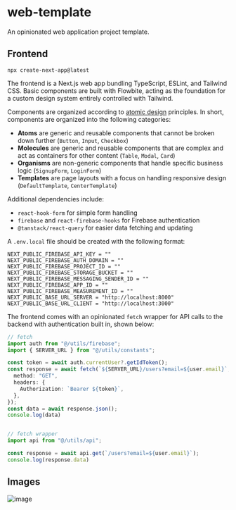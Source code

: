 # web-template
An opinionated web application project template.

## Frontend

`npx create-next-app@latest`

The frontend is a Next.js web app bundling TypeScript, ESLint, and Tailwind CSS. Basic components are built with Flowbite, acting as the foundation for a custom design system entirely controlled with Tailwind.

Components are organized according to [atomic design](https://atomicdesign.bradfrost.com/chapter-2/) principles. In short, components are organized into the following categories:
- **Atoms** are generic and reusable components that cannot be broken down further (`Button`, `Input`, `Checkbox`)
- **Molecules** are generic and reusable components that are complex and act as containers for other content (`Table`, `Modal`, `Card`)
- **Organisms** are non-generic components that handle specific business logic (`SignupForm`, `LoginForm`)
- **Templates** are page layouts with a focus on handling responsive design (`DefaultTemplate`, `CenterTemplate`)

Additional dependencies include:
- `react-hook-form` for simple form handling
- `firebase` and `react-firebase-hooks` for Firebase authentication
- `@tanstack/react-query` for easier data fetching and updating

A `.env.local` file should be created with the following format:
```
NEXT_PUBLIC_FIREBASE_API_KEY = ""
NEXT_PUBLIC_FIREBASE_AUTH_DOMAIN = ""
NEXT_PUBLIC_FIREBASE_PROJECT_ID = ""
NEXT_PUBLIC_FIREBASE_STORAGE_BUCKET = ""
NEXT_PUBLIC_FIREBASE_MESSAGING_SENDER_ID = ""
NEXT_PUBLIC_FIREBASE_APP_ID = ""
NEXT_PUBLIC_FIREBASE_MEASUREMENT_ID = ""
NEXT_PUBLIC_BASE_URL_SERVER = "http://localhost:8000"
NEXT_PUBLIC_BASE_URL_CLIENT = "http://localhost:3000"
```

The frontend comes with an opinionated `fetch` wrapper for API calls to the backend with authentication built in, shown below:
```ts
// fetch
import auth from "@/utils/firebase";
import { SERVER_URL } from "@/utils/constants";

const token = await auth.currentUser?.getIdToken();
const response = await fetch(`${SERVER_URL}/users?email=${user.email}`, {
  method: "GET",
  headers: {
    Authorization: `Bearer ${token}`,
  },
});
const data = await response.json();
console.log(data)


// fetch wrapper
import api from "@/utils/api";

const response = await api.get(`/users?email=${user.email}`);
console.log(response.data)
```

## Images
![image](https://github.com/jasozh/web-template/assets/48730262/bebacbe8-8537-4114-b611-c91d5a2ed954)
